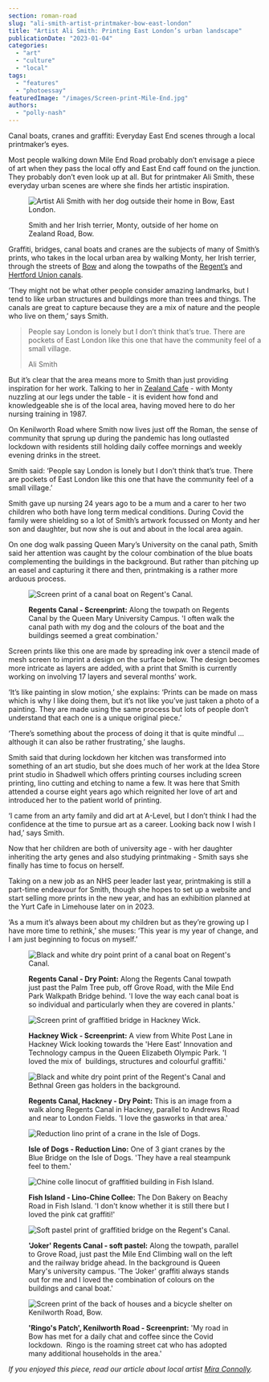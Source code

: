 ```yaml
---
section: roman-road
slug: "ali-smith-artist-printmaker-bow-east-london"
title: "Artist Ali Smith: Printing East London’s urban landscape"
publicationDate: "2023-01-04"
categories: 
  - "art"
  - "culture"
  - "local"
tags: 
  - "features"
  - "photoessay"
featuredImage: "/images/Screen-print-Mile-End.jpg"
authors: 
  - "polly-nash"
---
```


Canal boats, cranes and graffiti: Everyday East End scenes through a local printmaker’s eyes. 

Most people walking down Mile End Road probably don’t envisage a piece of art when they pass the local offy and East End caff found on the junction. They probably don’t even look up at all. But for printmaker Ali Smith, these everyday urban scenes are where she finds her artistic inspiration. 

<figure>

![Artist Ali Smith with her dog outside their home in Bow, East London.](/images/Ali-Smith-artist-Bow-1024x683.jpg)

<figcaption>

Smith and her Irish terrier, Monty, outside of her home on Zealand Road, Bow.

</figcaption>

</figure>

Graffiti, bridges, canal boats and cranes are the subjects of many of Smith’s prints, who takes in the local urban area by walking Monty, her Irish terrier, through the streets of [Bow](https://romanroadlondon.com/what-is-person-from-bow-called/) and along the towpaths of the [Regent’s](https://romanroadlondon.com/regents-canal-limehouse-basin-dawn-photos/) and [Hertford Union canals](https://romanroadlondon.com/hertford-union-canal-history-victoria-park/). 

‘They might not be what other people consider amazing landmarks, but I tend to like urban structures and buildings more than trees and things. The canals are great to capture because they are a mix of nature and the people who live on them,’ says Smith.  

> People say London is lonely but I don’t think that’s true. There are pockets of East London like this one that have the community feel of a small village.
> 
> Ali Smith

But it’s clear that the area means more to Smith than just providing inspiration for her work. Talking to her in [Zealand Cafe](https://romanroadlondon.com/best-coffee-places/) - with Monty nuzzling at our legs under the table - it is evident how fond and knowledgeable she is of the local area, having moved here to do her nursing training in 1987. 

On Kenilworth Road where Smith now lives just off the Roman, the sense of community that sprung up during the pandemic has long outlasted lockdown with residents still holding daily coffee mornings and weekly evening drinks in the street.

Smith said: ‘People say London is lonely but I don’t think that’s true. There are pockets of East London like this one that have the community feel of a small village.’

Smith gave up nursing 24 years ago to be a mum and a carer to her two children who both have long term medical conditions. During Covid the family were shielding so a lot of Smith’s artwork focussed on Monty and her son and daughter, but now she is out and about in the local area again. 

On one dog walk passing Queen Mary’s University on the canal path, Smith said her attention was caught by the colour combination of the blue boats complementing the buildings in the background. But rather than pitching up an easel and capturing it there and then, printmaking is a rather more arduous process. 

<figure>

![Screen print of a canal boat on Regent's Canal.](/images/Screen-print-Regents-Canal-1024x683.jpg)

<figcaption>

**Regents Canal - Screenprint:** Along the towpath on Regents Canal by the Queen Mary University Campus. 'I often walk the canal path with my dog and the colours of the boat and the buildings seemed a great combination.'

</figcaption>

</figure>

Screen prints like this one are made by spreading ink over a stencil made of mesh screen to imprint a design on the surface below. The design becomes more intricate as layers are added, with a print that Smith is currently working on involving 17 layers and several months’ work. 

‘It’s like painting in slow motion,’ she explains: ‘Prints can be made on mass which is why I like doing them, but it’s not like you’ve just taken a photo of a painting. They are made using the same process but lots of people don’t understand that each one is a unique original piece.’ 

‘There’s something about the process of doing it that is quite mindful … although it can also be rather frustrating,’ she laughs.  

Smith said that during lockdown her kitchen was transformed into something of an art studio, but she does much of her work at the Idea Store print studio in Shadwell which offers printing courses including screen printing, lino cutting and etching to name a few. It was here that Smith attended a course eight years ago which reignited her love of art and introduced her to the patient world of printing. 

‘I came from an arty family and did art at A-Level, but I don’t think I had the confidence at the time to pursue art as a career. Looking back now I wish I had,’ says Smith. 

Now that her children are both of university age - with her daughter inheriting the arty genes and also studying printmaking - Smith says she finally has time to focus on herself. 

Taking on a new job as an NHS peer leader last year, printmaking is still a part-time endeavour for Smith, though she hopes to set up a website and start selling more prints in the new year, and has an exhibition planned at the Yurt Cafe in Limehouse later on in 2023. 

‘As a mum it’s always been about my children but as they’re growing up I have more time to rethink,’ she muses: ‘This year is my year of change, and I am just beginning to focus on myself.’

<figure>

![Black and white dry point print of a canal boat on Regent's Canal.](/images/Drypoint-Regents-Canal-1024x683.jpg)

<figcaption>

**Regents Canal - Dry Point:** Along the Regents Canal towpath just past the Palm Tree pub, off Grove Road, with the Mile End Park Walkpath Bridge behind. 'I love the way each canal boat is so individual and particularly when they are covered in plants.'

</figcaption>

</figure>

<figure>

![Screen print of graffitied bridge in Hackney Wick.](/images/Screen-print-Hackney-Wick-1024x683.jpg)

<figcaption>

**Hackney Wick - Screenprint:** A view from White Post Lane in Hackney Wick looking towards the 'Here East' Innovation and Technology campus in the Queen Elizabeth Olympic Park. 'I loved the mix of  buildings, structures and colourful graffiti.'

</figcaption>

</figure>

<figure>

![Black and white dry point print of the Regent's Canal and Bethnal Green gas holders in the background.](/images/Dry-Point-Regents-Canal-Hackney.jpg)

<figcaption>

**Regents Canal, Hackney - **Dry Point**:** This is an image from a walk along Regents Canal in Hackney, parallel to Andrews Road and near to London Fields. 'I love the gasworks in that area.'

</figcaption>

</figure>

<figure>

![Reduction lino print of a crane in the Isle of Dogs.](/images/Reduction-Lino-Isle-of-Dogs-1.jpg)

<figcaption>

**Isle of Dogs - **Reduction Lino**:** One of 3 giant cranes by the Blue Bridge on the Isle of Dogs. 'They have a real steampunk feel to them.'

</figcaption>

</figure>

<figure>

![Chine colle linocut of graffitied building in Fish Island.](/images/Lino-Chine-Collee-Fish-Island-1024x683.jpg)

<figcaption>

**Fish Island - **Lino-Chine Collee**:** The Don Bakery on Beachy Road in Fish Island. 'I don't know whether it is still there but I loved the pink cat graffiti!'

</figcaption>

</figure>

<figure>

![Soft pastel print of graffitied bridge on the Regent's Canal.](/images/Joker-Regents-Canal-soft-pastel-1024x683.jpg)

<figcaption>

**'Joker' Regents Canal - soft pastel:** Along the towpath, parallel to Grove Road, just past the Mile End Climbing wall on the left and the railway bridge ahead. In the background is Queen Mary's university campus. 'The ‘Joker' graffiti always stands out for me and I loved the combination of colours on the buildings and canal boat.'   


</figcaption>

</figure>

<figure>

![Screen print of the back of houses and a bicycle shelter on Kenilworth Road, Bow.](/images/Screen-print-Ringos-Patch-Kenilworth-Road.jpg)

<figcaption>

**'Ringo's Patch', Kenilworth Road - Screenprint:** 'My road in Bow has met for a daily chat and coffee since the Covid lockdown.  Ringo is the roaming street cat who has adopted many additional households in the area.' 

</figcaption>

</figure>

_If you enjoyed this piece, read our article about local artist_ [_Mira Connolly_](https://romanroadlondon.com/mira-connolly-artist-east-london/)_._ 


